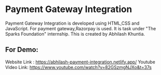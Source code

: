 # Payment Gateway Integration 
Payment Gateway Integration is developed using HTML,CSS and JavaScript. For payment gateway,Razorpay is used. It is task under "The Sparks Foundation" internship.
This is created by Abhilash Khuntia.

## For Demo:
Website Link : https://abhilash-payment-integration.netlify.app/
Youtube Video Link: https://www.youtube.com/watch?v=82GSzmgNJXo&t=37s
